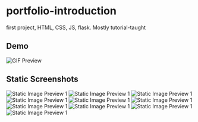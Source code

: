 # portfolio-introduction
first project, HTML, CSS, JS, flask. Mostly tutorial-taught


Demo
-------------------
![GIF Preview](https://github.com/chewyixin99/portfolio-introduction/blob/main/demo_visuals/demo_videos/lowres.gif)

Static Screenshots
--------------------
![Static Image Preview 1](https://github.com/chewyixin99/portfolio-introduction/blob/main/demo_visuals/demo_images/0.jpg)
![Static Image Preview 1](https://github.com/chewyixin99/portfolio-introduction/blob/main/demo_visuals/demo_images/1.jpg)
![Static Image Preview 1](https://github.com/chewyixin99/portfolio-introduction/blob/main/demo_visuals/demo_images/2.jpg)
![Static Image Preview 1](https://github.com/chewyixin99/portfolio-introduction/blob/main/demo_visuals/demo_images/3.jpg)
![Static Image Preview 1](https://github.com/chewyixin99/portfolio-introduction/blob/main/demo_visuals/demo_images/4.jpg)
![Static Image Preview 1](https://github.com/chewyixin99/portfolio-introduction/blob/main/demo_visuals/demo_images/5.jpg)
![Static Image Preview 1](https://github.com/chewyixin99/portfolio-introduction/blob/main/demo_visuals/demo_images/6.jpg)
![Static Image Preview 1](https://github.com/chewyixin99/portfolio-introduction/blob/main/demo_visuals/demo_images/7.jpg)
![Static Image Preview 1](https://github.com/chewyixin99/portfolio-introduction/blob/main/demo_visuals/demo_images/8.jpg)
![Static Image Preview 1](https://github.com/chewyixin99/portfolio-introduction/blob/main/demo_visuals/demo_images/9.jpg)
